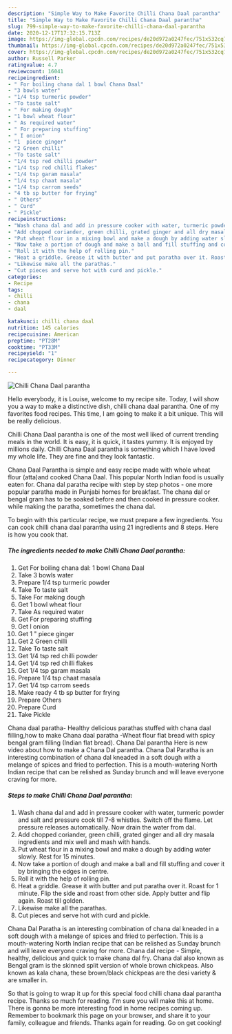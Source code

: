 ```yaml
---
description: "Simple Way to Make Favorite Chilli Chana Daal parantha"
title: "Simple Way to Make Favorite Chilli Chana Daal parantha"
slug: 799-simple-way-to-make-favorite-chilli-chana-daal-parantha
date: 2020-12-17T17:32:15.713Z
image: https://img-global.cpcdn.com/recipes/de20d972a0247fec/751x532cq70/chilli-chana-daal-parantha-recipe-main-photo.jpg
thumbnail: https://img-global.cpcdn.com/recipes/de20d972a0247fec/751x532cq70/chilli-chana-daal-parantha-recipe-main-photo.jpg
cover: https://img-global.cpcdn.com/recipes/de20d972a0247fec/751x532cq70/chilli-chana-daal-parantha-recipe-main-photo.jpg
author: Russell Parker
ratingvalue: 4.7
reviewcount: 16041
recipeingredient:
- " For boiling chana dal 1 bowl Chana Daal"
- "3 bowls water"
- "1/4 tsp turmeric powder"
- "To taste salt"
- " For making dough"
- "1 bowl wheat flour"
- " As required water"
- " For preparing stuffing"
- " I onion"
- "1  piece ginger"
- "2 Green chilli"
- "To taste salt"
- "1/4 tsp red chilli powder"
- "1/4 tsp red chilli flakes"
- "1/4 tsp garam masala"
- "1/4 tsp chaat masala"
- "1/4 tsp carrom seeds"
- "4 tb sp butter for frying"
- " Others"
- " Curd"
- " Pickle"
recipeinstructions:
- "Wash chana dal and add in pressure cooker with water, turmeric powder and salt and pressure cook till 7-8 whistles. Switch off the flame. Let pressure releases automatically. Now drain the water from dal."
- "Add chopped coriander, green chilli, grated ginger and all dry masala ingredients and mix well and mash with hands."
- "Put wheat flour in a mixing bowl and make a dough by adding water slowly. Rest for 15 minutes."
- "Now take a portion of dough and make a ball and fill stuffing and cover it by bringing the edges in centre."
- "Roll it with the help of rolling pin."
- "Heat a griddle. Grease it with butter and put paratha over it. Roast for 1 minute. Flip the side and roast from other side. Apply butter and flip again. Roast till golden."
- "Likewise make all the parathas."
- "Cut pieces and serve hot with curd and pickle."
categories:
- Recipe
tags:
- chilli
- chana
- daal

katakunci: chilli chana daal 
nutrition: 145 calories
recipecuisine: American
preptime: "PT28M"
cooktime: "PT33M"
recipeyield: "1"
recipecategory: Dinner

---
```



![Chilli Chana Daal parantha](https://img-global.cpcdn.com/recipes/de20d972a0247fec/751x532cq70/chilli-chana-daal-parantha-recipe-main-photo.jpg)

Hello everybody, it is Louise, welcome to my recipe site. Today, I will show you a way to make a distinctive dish, chilli chana daal parantha. One of my favorites food recipes. This time, I am going to make it a bit unique. This will be really delicious.

Chilli Chana Daal parantha is one of the most well liked of current trending meals in the world. It is easy, it is quick, it tastes yummy. It is enjoyed by millions daily. Chilli Chana Daal parantha is something which I have loved my whole life. They are fine and they look fantastic.

Chana Daal Parantha is simple and easy recipe made with whole wheat flour (atta)and cooked Chana Daal. This popular North Indian food is usually eaten for. Chana dal paratha recipe with step by step photos - one more popular paratha made in Punjabi homes for breakfast. The chana dal or bengal gram has to be soaked before and then cooked in pressure cooker. while making the paratha, sometimes the chana dal.


To begin with this particular recipe, we must prepare a few ingredients. You can cook chilli chana daal parantha using 21 ingredients and 8 steps. Here is how you cook that.

<!--inarticleads1-->

##### The ingredients needed to make Chilli Chana Daal parantha:

1. Get  For boiling chana dal: 1 bowl Chana Daal
1. Take 3 bowls water
1. Prepare 1/4 tsp turmeric powder
1. Take To taste salt
1. Take  For making dough
1. Get 1 bowl wheat flour
1. Take  As required water
1. Get  For preparing stuffing
1. Get  I onion
1. Get 1 &#34; piece ginger
1. Get 2 Green chilli
1. Take To taste salt
1. Get 1/4 tsp red chilli powder
1. Get 1/4 tsp red chilli flakes
1. Get 1/4 tsp garam masala
1. Prepare 1/4 tsp chaat masala
1. Get 1/4 tsp carrom seeds
1. Make ready 4 tb sp butter for frying
1. Prepare  Others
1. Prepare  Curd
1. Take  Pickle


Chana daal paratha- Healthy delicious parathas stuffed with chana daal filling,how to make Chana daal paratha -Wheat flour flat bread with spicy bengal gram filling (Indian flat bread). Chana Dal parantha Here is new video about how to make a Chana Dal parantha. Chana Dal Paratha is an interesting combination of chana dal kneaded in a soft dough with a melange of spices and fried to perfection. This is a mouth-watering North Indian recipe that can be relished as Sunday brunch and will leave everyone craving for more. 

<!--inarticleads2-->

##### Steps to make Chilli Chana Daal parantha:

1. Wash chana dal and add in pressure cooker with water, turmeric powder and salt and pressure cook till 7-8 whistles. Switch off the flame. Let pressure releases automatically. Now drain the water from dal.
1. Add chopped coriander, green chilli, grated ginger and all dry masala ingredients and mix well and mash with hands.
1. Put wheat flour in a mixing bowl and make a dough by adding water slowly. Rest for 15 minutes.
1. Now take a portion of dough and make a ball and fill stuffing and cover it by bringing the edges in centre.
1. Roll it with the help of rolling pin.
1. Heat a griddle. Grease it with butter and put paratha over it. Roast for 1 minute. Flip the side and roast from other side. Apply butter and flip again. Roast till golden.
1. Likewise make all the parathas.
1. Cut pieces and serve hot with curd and pickle.


Chana Dal Paratha is an interesting combination of chana dal kneaded in a soft dough with a melange of spices and fried to perfection. This is a mouth-watering North Indian recipe that can be relished as Sunday brunch and will leave everyone craving for more. Chana dal recipe - Simple, healthy, delicious and quick to make chana dal fry. Chana dal also known as Bengal gram is the skinned split version of whole brown chickpeas. Also known as kala chana, these brown/black chickpeas are the desi variety &amp; are smaller in. 

So that is going to wrap it up for this special food chilli chana daal parantha recipe. Thanks so much for reading. I'm sure you will make this at home. There is gonna be more interesting food in home recipes coming up. Remember to bookmark this page on your browser, and share it to your family, colleague and friends. Thanks again for reading. Go on get cooking!
